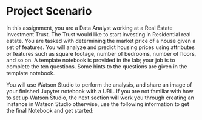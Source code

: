<h1> Project Scenario </h1>

<p> 
In this assignment, you are a Data Analyst working at a Real Estate Investment Trust. The Trust would like to start investing in Residential real estate. You are tasked with determining the market price of a house given a set of features. You will analyze and predict housing prices using attributes or features such as square footage, number of bedrooms, number of floors, and so on. A template notebook is provided in the lab; your job is to complete the ten questions. Some hints to the questions are given in the template notebook.

You will use Watson Studio to perform the analysis, and share an image of your finished Jupyter notebook with a URL. If you are not familiar with how to set up Watson Studio, the next section will work you through creating an instance in Watson Studio otherwise, use the following information to get the final Notebook and get started:
</p>
